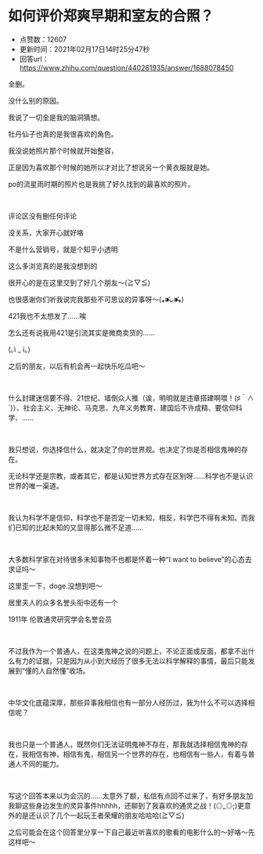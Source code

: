 # 如何评价郑爽早期和室友的合照？
- 点赞数：12607
- 更新时间：2021年02月17日14时25分47秒
- 回答url：https://www.zhihu.com/question/440261935/answer/1688078450
<body>
 <p data-pid="ooEi_foJ">全删。</p>
 <p data-pid="8-Ev4W-d">没什么别的原因。</p>
 <p data-pid="IS0vX8Jc">我说了一切全是我的脑洞猜想。</p>
 <p data-pid="vdX4HRQc">牡丹仙子也真的是我很喜欢的角色。</p>
 <p data-pid="SKe2y4aL">我没说她照片那个时候就开始整容，</p>
 <p data-pid="KcxGhc-m">正是因为喜欢那个时候的她所以才对比了想说另一个黄衣服就是她。</p>
 <p data-pid="K24UJx91">po的流星雨时期的照片也是我挑了好久找到的最喜欢的照片。</p>
 <p class="ztext-empty-paragraph"><br></p>
 <p data-pid="Fz7rQuJ4">评论区没有删任何评论</p>
 <p data-pid="kVAxcgwO">没关系，大家开心就好咯</p>
 <p data-pid="msM76QAj">不是什么营销号，就是个知乎小透明</p>
 <p data-pid="dxoB_u66">这么多浏览真的是我没想到的</p>
 <p data-pid="tFzvnMns">很开心的是在这里交到了好几个朋友～(≧▽≦)</p>
 <p data-pid="ht64Pckq">也很感谢你们听我说完我那些不可思议的异事呀～(⁎⁍̴̛ᴗ⁍̴̛⁎)</p>
 <p data-pid="66iXJwLs">421我也不太想发了……唉</p>
 <p data-pid="tarMDQnW">怎么还有说我用421是引流其实是微商卖货的……</p>
 <p data-pid="EfIG5o9l">(｡ì _ í｡)</p>
 <p data-pid="dLx-OUQ-">之后的朋友，以后有机会再一起快乐吃瓜吧～</p>
 <p class="ztext-empty-paragraph"><br></p>
 <p data-pid="zC2NeBoT">什么封建迷信要不得、21世纪、墙倒众人推（诶，明明就是违章搭建啊喂！(♯｀∧´)）、社会主义、无神论、马克思、九年义务教育、建国后不许成精、要信仰科学、……</p>
 <p class="ztext-empty-paragraph"><br></p>
 <p data-pid="8z4XYeFE">我只想说，你选择信什么，就决定了你的世界观。也决定了你是否相信鬼神的存在。</p>
 <p data-pid="GVTi-g_3">无论科学还是宗教，或者其它，都是认知世界方式存在区别呀……科学也不是认识世界的唯一渠道。</p>
 <p class="ztext-empty-paragraph"><br></p>
 <p data-pid="t4B_hPeA">我认为科学不是信仰，科学也不是否定一切未知，相反，科学巴不得有未知。而我们已知的比起未知的又显得那么微不足道……</p>
 <p class="ztext-empty-paragraph"><br></p>
 <p data-pid="U17x2toC">大多数科学家在对待很多未知事物不也都是怀着一种“I want to believe”的心态去求证吗～</p>
 <p data-pid="O9-m6KHW">这里歪一下，doge.没想到吧～</p>
 <p data-pid="6TpiuudM">居里夫人的众多名誉头衔中还有一个</p>
 <p data-pid="57w2fE9K">1911年 伦敦通灵研究学会名誉会员</p>
 <p class="ztext-empty-paragraph"><br></p>
 <p data-pid="SLkN35aM">不过我作为一个普通人，在这类鬼神之说的问题上，不论正面或反面，都拿不出什么有力的证据，只是因为从小到大经历了很多无法以科学解释的事情，最后只能发展到“懂的人自然懂”收场。</p>
 <p class="ztext-empty-paragraph"><br></p>
 <p data-pid="tHXdJFwl">中华文化底蕴深厚，那些异事我相信也有一部分人经历过，我为什么不可以选择相信呢？</p>
 <p class="ztext-empty-paragraph"><br></p>
 <p data-pid="8W_531D-">我也只是一个普通人，既然你们无法证明鬼神不存在，那我就选择相信鬼神的存在，我相信有神，相信有鬼，相信另一个世界的存在，也相信有一些人，有着与普通人不同的能力。</p>
 <p class="ztext-empty-paragraph"><br></p>
 <p data-pid="HKWT6AzM">写这个回答本来以为会沉的……太意外了额，私信有点回不过来了，有好多朋友加我聊这些身边发生的灵异事件hhhhh，还聊到了我喜欢的通灵之战！(◎_◎;)更意外的是还认识了几个一起玩王者荣耀的朋友哈哈哈(≧▽≦)</p>
 <p data-pid="9qfluJrp">之后可能会在这个回答里分享一下自己最近听喜欢的歌看的电影什么的～好咯～先这样吧～</p>
</body>